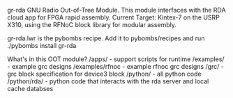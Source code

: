 gr-rda GNU Radio Out-of-Tree Module. This module interfaces with the RDA cloud app for FPGA rapid assembly. Current Target: Kintex-7 on the USRP X310, using the RFNoC block library for modular assembly.

gr-rda.lwr is the pybombs recipe. Add it to pybombs/recipes and run ./pybombs install gr-rda

What's in this OOT module?
/apps/ - support scripts for runtime
/examples/ - example grc designs
/examples/rfnoc - example rfnoc grc designs
/grc/ - grc block specification for device3 block
/python/ - all python code
/python/rda/ - python code that interacts with the rda server and local cache databses



